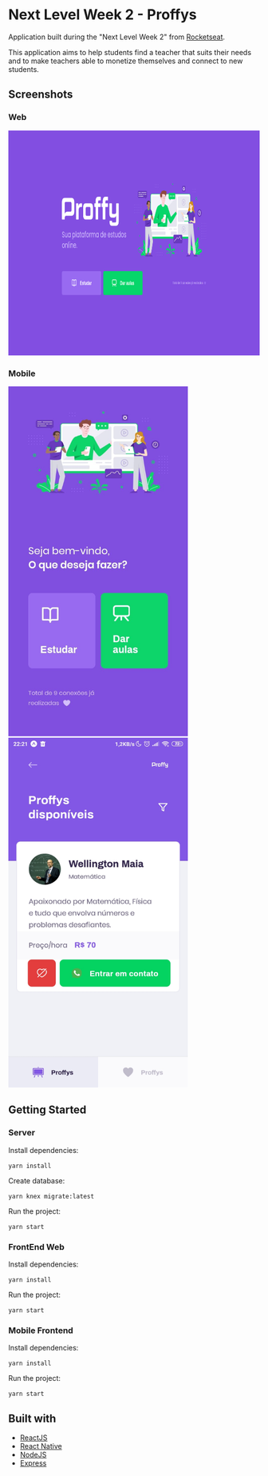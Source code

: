# Next Level Week 2 - Proffys
Application built during the "Next Level Week 2" from [Rocketseat](https://rocketseat.com.br/).  

This application aims to help students find a teacher that suits their needs and to make teachers able to monetize themselves and connect to new students.

##  Screenshots
### Web
<img src="/screenshots/web.png" width="733" height="450"/>

### Mobile
<p float="left">
<img src="/screenshots/mobile1.jpg" width="360" height="700"/> &nbsp
<img src="/screenshots/mobile2.jpg" width="360" height="700"/>
</p>

## Getting Started
### Server

Install dependencies:
```
yarn install
```
Create database:
```
yarn knex migrate:latest 
```
Run the project:
```
yarn start
```

### FrontEnd Web
Install dependencies:
```
yarn install
```
Run the project:
```
yarn start
```

### Mobile Frontend
Install dependencies:
```
yarn install
```
Run the project:
```
yarn start
```

## Built with
* [ReactJS](https://pt-br.reactjs.org/)
* [React Native](https://reactnative.dev/)
* [NodeJS](https://nodejs.org/en/)
* [Express](https://expressjs.com/)
